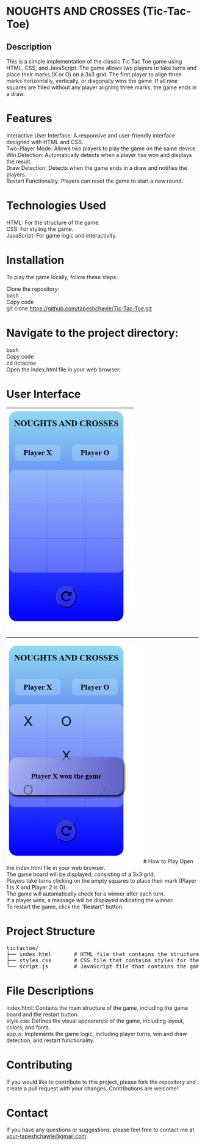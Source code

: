 # NOUGHTS AND CROSSES (Tic-Tac-Toe)

 <h2>Description</h2>
This is a simple implementation of the classic Tic Tac Toe game using HTML, CSS, and JavaScript. The game allows two players to take turns and place their marks (X or O) on a 3x3 grid. The first player to align three marks horizontally, vertically, or diagonally wins the game. If all nine squares are filled without any player aligning three marks, the game ends in a draw.

# Features

Interactive User Interface: A responsive and user-friendly interface designed with HTML and CSS.<br>
Two-Player Mode: Allows two players to play the game on the same device.<br>
Win Detection: Automatically detects when a player has won and displays the result.<br>
Draw Detection: Detects when the game ends in a draw and notifies the players.<br>
Restart Functionality: Players can reset the game to start a new round.<br>

# Technologies Used

HTML: For the structure of the game.<br>
CSS: For styling the game.<br>
JavaScript: For game logic and interactivity.

# Installation

To play the game locally, follow these steps:<br>

Clone the repository:<br>
bash<br>
Copy code<br>
git clone https://github.com/tapeshchavle/Tic-Tac-Toe.git<br>

# Navigate to the project directory:

bash<br>
Copy code<br>
cd tictactoe <br>
Open the index.html file in your web browser:

# User Interface

 <img src="./image/ticemp.png">
 <br>
 <hr>
 <img src="./image/tic.png">
# How to Play
Open the index.html file in your web browser.<br>
The game board will be displayed, consisting of a 3x3 grid.<br>
Players take turns clicking on the empty squares to place their mark (Player 1 is X and Player 2 is O).<br>
The game will automatically check for a winner after each turn.<br>
If a player wins, a message will be displayed indicating the winner.<br>
To restart the game, click the "Restart" button.<br>

# Project Structure

<pre>
tictactoe/
├── index.html       # HTML file that contains the structure of the game
├── styles.css       # CSS file that contains styles for the game
└── script.js        # JavaScript file that contains the game logic
</pre>

# File Descriptions

index.html: Contains the main structure of the game, including the game board and the restart button.<br>
style.css: Defines the visual appearance of the game, including layout, colors, and fonts.<br>
app.js: Implements the game logic, including player turns, win and draw detection, and restart functionality.<br>

# Contributing

If you would like to contribute to this project, please fork the repository and create a pull request with your changes. Contributions are welcome!

# Contact

If you have any questions or suggestions, please feel free to contact me at your-tapeshchawle@gmail.com.
